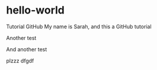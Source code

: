 # hello-world
Tutorial GitHub
My name is Sarah, and this a GitHub tutorial

Another test

And another test

plzzz
dfgdf
